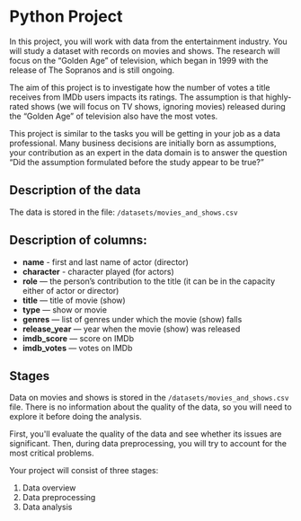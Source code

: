 # Python Project
In this project, you will work with data from the entertainment industry. You will study a dataset with records on movies and shows. The research will focus on the “Golden Age” of television, which began in 1999 with the release of The Sopranos and is still ongoing.

The aim of this project is to investigate how the number of votes a title receives from IMDb users impacts its ratings. The assumption is that highly-rated shows (we will focus on TV shows, ignoring movies) released during the “Golden Age” of television also have the most votes.

This project is similar to the tasks you will be getting in your job as a data professional. Many business decisions are initially born as assumptions, your contribution as an expert in the data domain is to answer the question “Did the assumption formulated before the study appear to be true?”

## Description of the data
The data is stored in the file: `/datasets/movies_and_shows.csv`

## Description of columns:

- **name** - first and last name of actor (director)
- **character** - character played (for actors)
- **role** — the person’s contribution to the title (it can be in the capacity either of actor or director)
- **title** — title of movie (show)
- **type** — show or movie
- **genres** — list of genres under which the movie (show) falls
- **release_year** — year when the movie (show) was released
- **imdb_score** — score on IMDb
- **imdb_votes** — votes on IMDb

## Stages 
Data on movies and shows is stored in the `/datasets/movies_and_shows.csv` file. There is no information about the quality of the data, so you will need to explore it before doing the analysis.

First, you'll evaluate the quality of the data and see whether its issues are significant. Then, during data preprocessing, you will try to account for the most critical problems.
 
Your project will consist of three stages:
 1. Data overview
 2. Data preprocessing
 3. Data analysis
